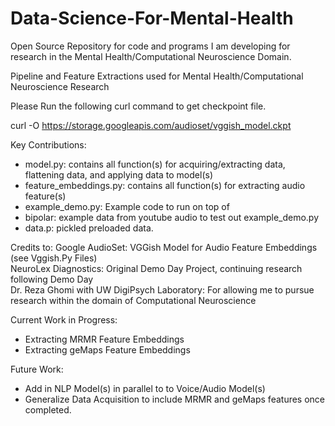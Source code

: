 # Data-Science-For-Mental-Health
Open Source Repository for code and programs I am developing for research in the Mental Health/Computational Neuroscience Domain.

Pipeline and Feature Extractions used for Mental Health/Computational Neuroscience Research

Please Run the following curl command to get checkpoint file.

curl -O https://storage.googleapis.com/audioset/vggish_model.ckpt

Key Contributions:
- model.py: contains all function(s) for acquiring/extracting data, flattening data, and applying data to model(s)
- feature_embeddings.py: contains all function(s) for extracting audio feature(s)
- example_demo.py: Example code to run on top of
- bipolar: example data from youtube audio to test out example_demo.py
- data.p: pickled preloaded data.

Credits to:
Google AudioSet: VGGish Model for Audio Feature Embeddings (see Vggish<insert name>.Py Files)<br />
NeuroLex Diagnostics: Original Demo Day Project, continuing research following Demo Day<br />
Dr. Reza Ghomi with UW DigiPsych Laboratory: For allowing me to pursue research within the domain of Computational Neuroscience<br />

Current Work in Progress:

- Extracting MRMR Feature Embeddings
- Extracting geMaps Feature Embeddings


Future Work:
- Add in NLP Model(s) in parallel to to Voice/Audio Model(s)
- Generalize Data Acquisition to include MRMR and geMaps features once completed.
